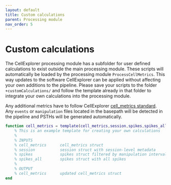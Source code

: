 ```yaml
---
layout: default
title: Custom calculations
parent: Processing module
nav_order: 5
---
```

# Custom calculations
The CellExplorer processing module has a subfolder for user defined calculations to exist outside the main processing module. These scripts will automatically be loaded by the processing module `ProcessCellMetrics`.
This way updates to the software CellExplorer can be applied without affecting your own additions to the pipeline. Please save your scripts to the folder `+customCalculations/` and follow the template already in that folder to integrate your own calculations into the processing module.

Any additional metrics have to follow CellExplorer [cell_metrics standard]({{"/datastructure/expandability/"|absolute_url}}). Any `events` or `manipulation` files located in the basepath will be detected in the pipeline and PSTHs will be generated automatically.

```m
function cell_metrics = template(cell_metrics,session,spikes,spikes_all)
    % This is an example template for creating your own calculations
    %
    % INPUTS
    % cell_metrics      cell_metrics struct
    % session           session struct with session-level metadata
    % spikes            spikes struct filtered by manipulation intervals
    % spikes_all        spikes struct with all spikes
    %
    % OUTPUT
    % cell_metrics      updated cell_metrics struct
end
```

